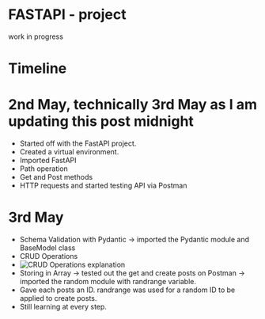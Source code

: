 # FASTAPI - project

work in progress

# Timeline

# 2nd May, technically 3rd May as I am updating this post midnight
- Started off with the FastAPI project.
- Created a virtual environment.
- Imported FastAPI
- Path operation
- Get and Post methods
- HTTP requests and started testing API via Postman

# 3rd May
- Schema Validation with Pydantic -> imported the Pydantic module and BaseModel class
- CRUD Operations
- ![CRUD Operations explanation](https://assets.website-files.com/5ff66329429d880392f6cba2/61c325278ba0dc1f5c550f27_CRUD%20acronym.png)
- Storing in Array -> tested out the get and create posts on Postman -> imported the random module with randrange variable.
- Gave each posts an ID. randrange was used for a random ID to be applied to create posts.
- Still learning at every step.

